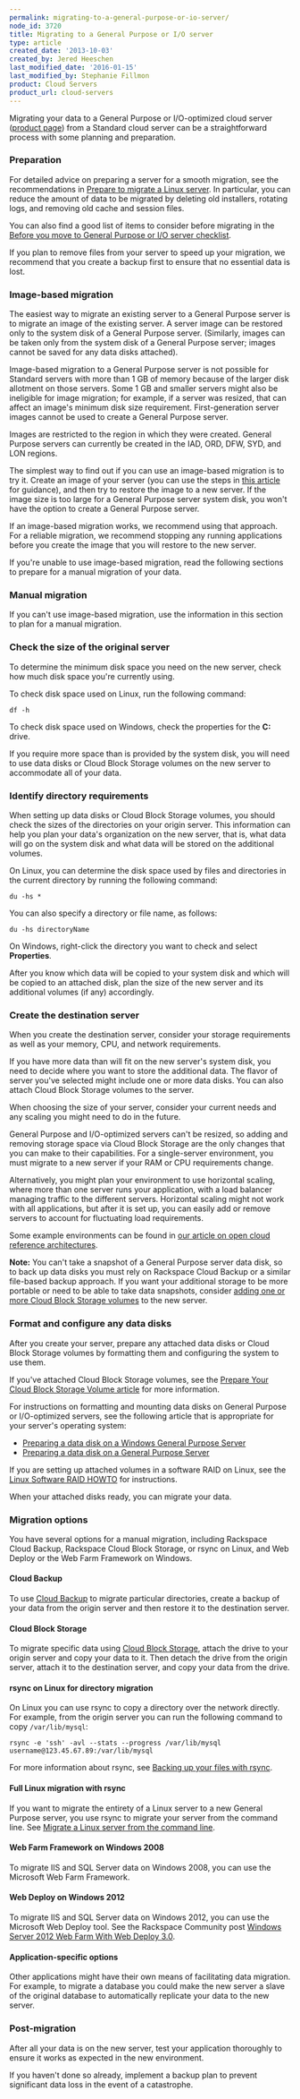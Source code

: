 ```yaml
---
permalink: migrating-to-a-general-purpose-or-io-server/
node_id: 3720
title: Migrating to a General Purpose or I/O server
type: article
created_date: '2013-10-03'
created_by: Jered Heeschen
last_modified_date: '2016-01-15'
last_modified_by: Stephanie Fillmon
product: Cloud Servers
product_url: cloud-servers
---
```


Migrating your data to a General Purpose or I/O-optimized cloud server ([product page](http://www.rackspace.com/cloud/servers)) from a Standard cloud server can be a straightforward process with some planning and preparation.

### Preparation

For detailed advice on preparing a server for a smooth migration, see the recommendations in [Prepare to migrate a Linux server](/how-to/prepare-to-migrate-a-linux-server). In particular, you can reduce the amount of data to be migrated by deleting old installers, rotating logs, and removing old cache and session files.

You can also find a good list of items to consider before migrating in the [Before you move to General Purpose or I/O server checklist](/how-to/before-you-move-to-general-purpose-or-io-cloud-server-checklist).

If you plan to remove files from your server to speed up your migration, we recommend that you create a backup first to ensure that no essential data is lost.

### Image-based migration

The easiest way to migrate an existing server to a General Purpose server is to migrate an image of the existing server. A server image can be restored only to the system disk of a General Purpose server. (Similarly, images can be taken only from the system disk of a General Purpose server; images cannot be saved for any data disks attached).

Image-based migration to a General Purpose server is not possible for Standard servers with more than 1 GB of memory because of the larger disk allotment on those servers. Some 1 GB and smaller servers might also be ineligible for image migration; for example, if a server was resized, that can affect an image's minimum disk size requirement. First-generation server images cannot be used to create a General Purpose server.

Images are restricted to the region in which they were created. General Purpose servers can currently be created in the IAD, ORD, DFW, SYD, and LON regions.

The simplest way to find out if you can use an image-based migration is to try it. Create an image of your server (you can use the steps in [this article](/how-to/create-an-image-of-a-server-and-restore-a-server-from-a-saved-image) for guidance), and then try to restore the image to a new server. If the image size is too large for a General Purpose server system disk, you won't have the option to create a General Purpose server.

If an image-based migration works, we recommend using that approach. For a reliable migration, we recommend stopping any running applications before you create the image that you will restore to the new server.

If you're unable to use image-based migration, read the following sections to prepare for a manual migration of your data.

### Manual migration

If you can't use image-based migration, use the information in this section to plan for a manual migration.

### Check the size of the original server

To determine the minimum disk space you need on the new server, check how much disk space you're currently using.

To check disk space used on Linux, run the following command:

    df -h

To check disk space used on Windows, check the properties for the **C:** drive.

If you require more space than is provided by the system disk, you will need to use data disks or Cloud Block Storage volumes on the new server to accommodate all of your data.

### Identify directory requirements

When setting up data disks or Cloud Block Storage volumes, you should check the sizes of the directories on your origin server. This information can help you plan your data's organization on the new server, that is, what data will go on the system disk and what data will be stored on the additional volumes.

On Linux, you can determine the disk space used by files and directories in the current directory by running the following command:

    du -hs *

You can also specify a directory or file name, as follows:

    du -hs directoryName

On Windows, right-click the directory you want to check and select **Properties**.

After you know which data will be copied to your system disk and which will be copied to an attached disk, plan the size of the new server and its additional volumes (if any) accordingly.

### Create the destination server

When you create the destination server, consider your storage requirements as well as your memory, CPU, and network requirements.

If you have more data than will fit on the new server's system disk, you need to decide where you want to store the additional data. The flavor of server you've selected might include one or more data disks. You can also attach Cloud Block Storage volumes to the server.

When choosing the size of your server, consider your current needs and any scaling you might need to do in the future.

General Purpose and I/O-optimized servers can't be resized, so adding and removing storage space via Cloud Block Storage are the only changes that you can make to their capabilities. For a single-server environment, you must migrate to a new server if your RAM or CPU requirements change.

Alternatively, you might plan your environment to use horizontal scaling, where more than one server runs your application, with a load balancer managing traffic to the different servers. Horizontal scaling might not work with all applications, but after it is set up, you can easily add or remove servers to account for fluctuating load requirements.

Some example environments can be found in [our article on open cloud reference architectures](/how-to/rackspace-open-cloud-reference-architecture).

**Note:** You can't take a snapshot of a General Purpose server data disk, so to back up data disks you must rely on Rackspace Cloud Backup or a similar file-based backup approach. If you want your additional storage to be more portable or need to be able to take data snapshots, consider [adding one or more Cloud Block Storage volumes](/how-to/create-and-attach-a-cloud-block-storage-volume) to the new server.

### Format and configure any data disks

After you create your server, prepare any attached data disks or Cloud Block Storage volumes by formatting them and configuring the system to use them.

If you've attached Cloud Block Storage volumes, see the [Prepare Your Cloud Block Storage Volume article](/how-to/prepare-your-cloud-block-storage-volume) for more information.

For instructions on formatting and mounting data disks on General Purpose or I/O-optimized servers, see the following article that is appropriate for your server's operating system:

- [Preparing a data disk on a Windows General Purpose Server](/how-to/preparing-data-disks-on-windows-cloud-servers)
- [Preparing a data disk on a General Purpose Server](/how-to/preparing-data-disks-on-linux-cloud-servers)

If you are setting up attached volumes in a software RAID on Linux, see the [Linux Software RAID HOWTO](http://www.tldp.org/HOWTO/Software-RAID-HOWTO.html) for instructions.

When your attached disks ready, you can migrate your data.

### Migration options

You have several options for a manual migration, including Rackspace Cloud Backup, Rackspace Cloud Block Storage, or rsync on Linux, and Web Deploy or the Web Farm Framework on Windows.

#### Cloud Backup

To use [Cloud Backup](/how-to/cloud-backup) to migrate particular directories, create a backup of your data from the origin server and then restore it to the destination server.

#### Cloud Block Storage

To migrate specific data using [Cloud Block Storage](/how-to/cloud-block-storage-overview), attach the drive to your origin server and copy your data to it. Then detach the drive from the origin server, attach it to the destination server, and copy your data from the drive.

#### rsync on Linux for directory migration

On Linux you can use rsync to copy a directory over the network directly. For example, from the origin server you can run the following command to copy `/var/lib/mysql`:

    rsync -e 'ssh' -avl --stats --progress /var/lib/mysql username@123.45.67.89:/var/lib/mysql

For more information about rsync, see [Backing up your files with rsync](/how-to/backing-up-your-files-with-rsync).

#### Full Linux migration with rsync

If you want to migrate the entirety of a Linux server to a new General Purpose server, you use rsync to migrate your server from the command line. See [Migrate a Linux server from the command line](/how-to/migrating-a-linux-server-from-the-command-line-1).

#### Web Farm Framework on Windows 2008

To migrate IIS and SQL Server data on Windows 2008, you can use the Microsoft Web Farm Framework.

#### Web Deploy on Windows 2012

To migrate IIS and SQL Server data on Windows 2012, you can use the Microsoft Web Deploy tool. See the Rackspace Community post [Windows Server 2012 Web Farm With Web Deploy 3.0](https://community.rackspace.com/products/f/25/t/641).

#### Application-specific options

Other applications might have their own means of facilitating data migration. For example, to migrate a database you could make the new server a slave of the original database to automatically replicate your data to the new server.

### Post-migration

After all your data is on the new server, test your application thoroughly to ensure it works as expected in the new environment.

If you haven't done so already, implement a backup plan to prevent significant data loss in the event of a catastrophe.
